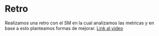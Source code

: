 # Retro

Realizamos una retro con el SM en la cual analizamos las metricas y en base a esto planteamos formas de mejorar.
[Link al video]()
